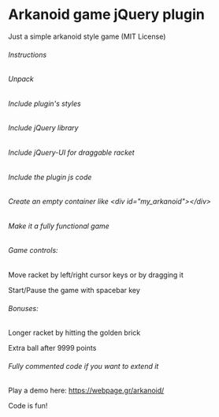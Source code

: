 # Arkanoid game jQuery plugin 

Just a simple arkanoid style game (MIT License)

###### Instructions 

###### Unpack  

###### Include plugin's styles

<link rel="stylesheet" href="css/arkanoid.css" type="text/css">

###### Include jQuery library

<script type="text/javascript" src="http://ajax.googleapis.com/ajax/libs/jquery/1.8/jquery.js"></script>

###### Include jQuery-UI for draggable racket

<script type="text/javascript" src="js/jquery-ui.min.js"></script>

###### Include the plugin js code

<script type="text/javascript" src="js/arkanoid.js"></script>

###### Create an empty container like &#x3C;div id=&#x22;my_arkanoid&#x22;&#x3E;&#x3C;/div&#x3E;

###### Make it a fully functional game

<script type="text/javascript">
	$(document).ready(function () {
		$('#my_arkanoid').arkanoid();
	});
</script>

###### Game controls: 

Move racket by left/right cursor keys or by dragging it

Start/Pause the game with spacebar key

###### Bonuses:

Longer racket by hitting the golden brick

Extra ball after 9999 points

###### Fully commented code if you want to extend it

Play a demo here:
https://webpage.gr/arkanoid/

Code is fun!  
